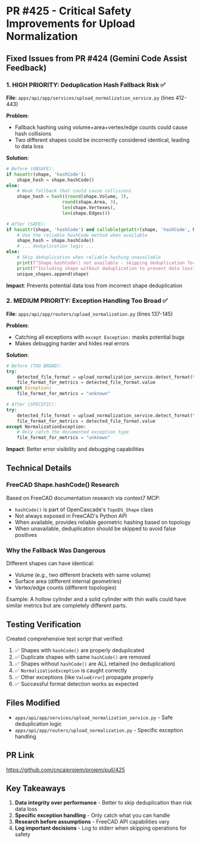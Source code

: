 # PR #425 - Critical Safety Improvements for Upload Normalization

## Fixed Issues from PR #424 (Gemini Code Assist Feedback)

### 1. HIGH PRIORITY: Deduplication Hash Fallback Risk ✅
**File**: `apps/api/app/services/upload_normalization_service.py` (lines 412-443)

**Problem**: 
- Fallback hashing using volume+area+vertex/edge counts could cause hash collisions
- Two different shapes could be incorrectly considered identical, leading to data loss

**Solution**:
```python
# Before (UNSAFE):
if hasattr(shape, 'hashCode'):
    shape_hash = shape.hashCode()
else:
    # Weak fallback that could cause collisions
    shape_hash = hash((round(shape.Volume, 3), 
                     round(shape.Area, 3),
                     len(shape.Vertexes),
                     len(shape.Edges)))

# After (SAFE):
if hasattr(shape, 'hashCode') and callable(getattr(shape, 'hashCode', None)):
    # Use the reliable hashCode method when available
    shape_hash = shape.hashCode()
    # ... deduplication logic ...
else:
    # Skip deduplication when reliable hashing unavailable
    print(f"Shape.hashCode() not available - skipping deduplication for safety", file=sys.stderr)
    print(f"Including shape without deduplication to prevent data loss", file=sys.stderr)
    unique_shapes.append(shape)
```

**Impact**: Prevents potential data loss from incorrect shape deduplication

### 2. MEDIUM PRIORITY: Exception Handling Too Broad ✅
**File**: `apps/api/app/routers/upload_normalization.py` (lines 137-145)

**Problem**:
- Catching all exceptions with `except Exception:` masks potential bugs
- Makes debugging harder and hides real errors

**Solution**:
```python
# Before (TOO BROAD):
try:
    detected_file_format = upload_normalization_service.detect_format(temp_file_path)
    file_format_for_metrics = detected_file_format.value
except Exception:
    file_format_for_metrics = "unknown"

# After (SPECIFIC):
try:
    detected_file_format = upload_normalization_service.detect_format(temp_file_path)
    file_format_for_metrics = detected_file_format.value
except NormalizationException:
    # Only catch the documented exception type
    file_format_for_metrics = "unknown"
```

**Impact**: Better error visibility and debugging capabilities

## Technical Details

### FreeCAD Shape.hashCode() Research
Based on FreeCAD documentation research via context7 MCP:
- `hashCode()` is part of OpenCascade's `TopoDS_Shape` class
- Not always exposed in FreeCAD's Python API
- When available, provides reliable geometric hashing based on topology
- When unavailable, deduplication should be skipped to avoid false positives

### Why the Fallback Was Dangerous
Different shapes can have identical:
- Volume (e.g., two different brackets with same volume)
- Surface area (different internal geometries)
- Vertex/edge counts (different topologies)

Example: A hollow cylinder and a solid cylinder with thin walls could have similar metrics but are completely different parts.

## Testing Verification

Created comprehensive test script that verified:
1. ✅ Shapes with `hashCode()` are properly deduplicated
2. ✅ Duplicate shapes with same `hashCode()` are removed
3. ✅ Shapes without `hashCode()` are ALL retained (no deduplication)
4. ✅ `NormalizationException` is caught correctly
5. ✅ Other exceptions (like `ValueError`) propagate properly
6. ✅ Successful format detection works as expected

## Files Modified
- `apps/api/app/services/upload_normalization_service.py` - Safe deduplication logic
- `apps/api/app/routers/upload_normalization.py` - Specific exception handling

## PR Link
https://github.com/cncaiprojem/projem/pull/425

## Key Takeaways
1. **Data integrity over performance** - Better to skip deduplication than risk data loss
2. **Specific exception handling** - Only catch what you can handle
3. **Research before assumptions** - FreeCAD API capabilities vary
4. **Log important decisions** - Log to stderr when skipping operations for safety